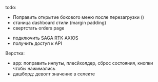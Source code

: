 todo:
+ Поправить открытие бокового меню после перезагрузки ()
+ станица dashboard стили (margin padding)
+ свертстать orders page
- подключить SAGA RTK AXIOS
- получить доступ к API

Верстка:
+ app: поправить инпуты, плесйхолдер, сброс состояния, кнопки чтобы нажимались
+ дашборд: деволт значение в селекте


